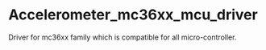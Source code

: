 # Accelerometer_mc36xx_mcu_driver
Driver for mc36xx family which is compatible for all micro-controller.
